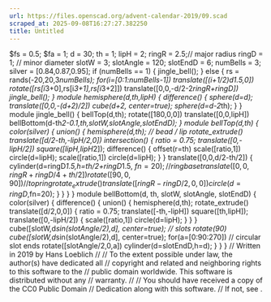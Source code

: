 ```yaml
---
url: https://files.openscad.org/advent-calendar-2019/09.scad
scraped_at: 2025-09-08T16:27:27.382250
title: Untitled
---
```


$fs = 0.5; $fa = 1; d = 30; th = 1; lipH = 2; ringR = 2.5;// major radius
ringD = 1; // minor diameter slotW = 3; slotAngle = 120; slotEndD = 6;
numBells = 3; silver = [0.84,0.87,0.95]; if (numBells == 1) { jingle_bell(); }
else { rs = rands(-20,20,3*numBells); for(i=[0:1:numBells-1])
translate([(i+1/2)*d*1.5,0]) rotate([rs[i*3+0],rs[i*3+1],rs[i*3+2]])
translate([0,0,-d/2-2*ringR+ringD]) jingle_bell(); } module
hemisphere(d,th,lipH) { difference() { sphere(d=d); translate([0,0,-(d+2)/2])
cube(d+2, center=true); sphere(d=d-2*th); } } module jingle_bell() {
bellTop(d,th); rotate([180,0,0]) translate([0,0,lipH])
bellBottom(d-th*2-0.1,th,slotW,slotAngle,slotEndD); } module bellTop(d,th) {
color(silver) { union() { hemisphere(d,th); // bead / lip rotate_extrude()
translate([d/2-th,-lipH/2,0]) intersection() { ratio = 0.75;
translate([0,-lipH/2]) square([lipH,lipH*2]); difference() { offset(r=th)
scale([ratio,1]) circle(d=lipH); scale([ratio,1]) circle(d=lipH); } }
translate([0,0,d/2-th/2]) { cylinder(d=ringD*1.5,h=th/2+ringD*1.5, $fn=20); //
ring base translate([0,0,ringR+ringD/4+th/2]) rotate([90,0,90]) // top ring
rotate_extrude() translate([ringR-ringD/2,0,0]) circle(d=ringD,$fn=20); } } }
} module bellBottom(d, th, slotW, slotAngle, slotEndD) { color(silver) {
difference() { union() { hemisphere(d,th); rotate_extrude()
translate([d/2,0,0]) { ratio = 0.75; translate([-th,-lipH]) square([th,lipH]);
translate([0,-lipH/2]) { scale([ratio,1]) circle(d=lipH); } } }
cube([slotW,d*sin(slotAngle/2),d], center=true); // slots rotate(90)
cube([slotW,d*sin(slotAngle/2),d], center=true); for(a=[0:90:270]) // circular
slot ends rotate([slotAngle/2,0,a]) cylinder(d=slotEndD,h=d); } } } // Written
in 2019 by Hans Loeblich  // // To the extent possible under law, the
author(s) have dedicated all // copyright and related and neighboring rights
to this software to the // public domain worldwide. This software is
distributed without any // warranty. // // You should have received a copy of
the CC0 Public Domain // Dedication along with this software. // If not, see .

